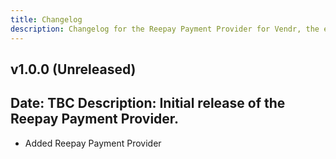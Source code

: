 ```yaml
---
title: Changelog
description: Changelog for the Reepay Payment Provider for Vendr, the eCommerce solution for Umbraco v8+
---
```


## v1.0.0 (Unreleased)  
**Date:** TBC 
**Description:** Initial release of the Reepay Payment Provider.
--- 

<changelog>
<changelog-group category="Added">  

    
* Added Reepay Payment Provider


</changelog-group>
</changelog>